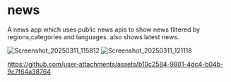 # news

A news app which uses public news apis to show news filtered by regions,categories and languages. also shows latest news.


![Screenshot_20250311_115812](https://github.com/user-attachments/assets/8834e504-e7e1-46bc-bd1c-b54cfb8e96bb)
![Screenshot_20250311_121118](https://github.com/user-attachments/assets/3916d243-ff86-44f6-a8c8-34459300f744)

https://github.com/user-attachments/assets/b10c2584-9801-4dc4-b04b-9c7f64a38764
  

